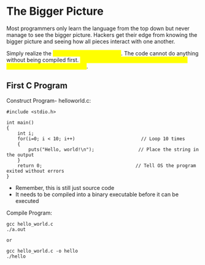 # The Bigger Picture

Most programmers only learn the language from the top down but never manage to see the bigger picture. Hackers get their edge from knowing the bigger picture and seeing how all pieces interact with one another.

Simply realize the <mark style="color:yellow;">C code MUST be compiled</mark>. The code cannot do anything without being compiled first. <mark style="color:yellow;">It needs to be compiled into an executable binary file before it can execute</mark>.&#x20;

## First C Program

Construct Program- helloworld.c:

```
#include <stdio.h>

int main()
{
    int i;
    for(i=0; i < 10; i++)                        // Loop 10 times
    {
        puts("Hello, world!\n");                // Place the string in the output
    }
    return 0;                                  // Tell OS the program exited without errors
}
```

* Remember, this is still just source code
* It needs to be compiled into a binary executable before it can be executed

Compile Program:

```
gcc hello_world.c
./a.out

or 

gcc hello_world.c -o hello
./hello
```
